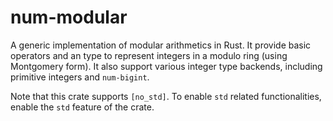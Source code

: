 # num-modular

A generic implementation of modular arithmetics in Rust. It provide basic operators and an type to represent integers in a modulo ring (using Montgomery form). It also support various integer type backends, including primitive integers and `num-bigint`.

Note that this crate supports `[no_std]`. To enable `std` related functionalities, enable the `std` feature of the crate.

<!-- TODO for v0.2: support ibig-rs -->
<!-- TODO for v1: no_std, signed integers -->
